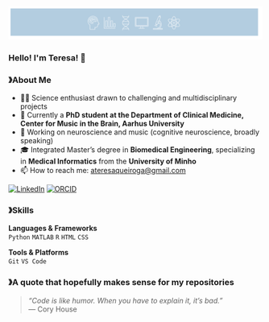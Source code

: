 <p align="center">
  <img src="./cropped_cover_page2.png" alt="Cover Image" width="850"/>
</p>

### Hello! I'm Teresa! 👋
### 》About Me
- 👩‍💻 Science enthusiast drawn to challenging and multidisciplinary projects  
- 🏢 Currently a **PhD student at the Department of Clinical Medicine, Center for Music in the Brain, Aarhus University**  
- 🧠 Working on neuroscience and music (cognitive neuroscience, broadly speaking)  
- 🎓 Integrated Master’s degree in **Biomedical Engineering**, specializing in **Medical Informatics** from the **University of Minho**  
- 📫 How to reach me: ateresaqueiroga@gmail.com  
  
[![LinkedIn](https://img.shields.io/badge/LinkedIn-Profile-blue?style=flat&logo=linkedin)](https://linkedin.com/in/ateresaqueiroga)
[![ORCID](https://img.shields.io/badge/ORCID-0000--0002--2749--2995-brightgreen?style=flat&logo=orcid&logoColor=white)](https://orcid.org/0000-0002-2749-2995)

### 》Skills
**Languages & Frameworks**  
`Python` `MATLAB` `R` `HTML` `CSS`

**Tools & Platforms**  
`Git` `VS Code`    

### 》A quote that hopefully makes sense for my repositories
> *“Code is like humor. When you have to explain it, it’s bad.”*  
> — Cory House
